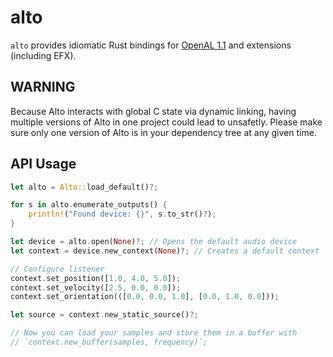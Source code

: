 # alto

`alto` provides idiomatic Rust bindings for [OpenAL 1.1](http://connect.creativelabs.com/openal/)
and extensions (including EFX).

## WARNING

Because Alto interacts with global C state via dynamic linking, having multiple versions of Alto in one project could lead to unsafetly.
Please make sure only one version of Alto is in your dependency tree at any given time.

## API Usage

```rust
let alto = Alto::load_default()?;

for s in alto.enumerate_outputs() {
    println!("Found device: {}", s.to_str()?);
}

let device = alto.open(None)?; // Opens the default audio device
let context = device.new_context(None)?; // Creates a default context

// Configure listener
context.set_position([1.0, 4.0, 5.0]);
context.set_velocity([2.5, 0.0, 0.0]);
context.set_orientation(([0.0, 0.0, 1.0], [0.0, 1.0, 0.0]));

let source = context.new_static_source()?;

// Now you can load your samples and store them in a buffer with
// `context.new_buffer(samples, frequency)`;
```
